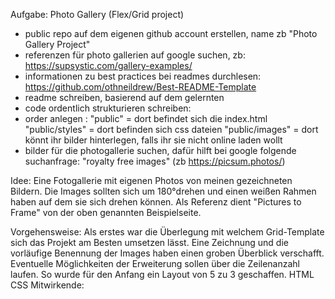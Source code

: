 Aufgabe:
Photo Gallery (Flex/Grid project)
- public repo auf dem eigenen github account erstellen, name zb "Photo Gallery Project"
- referenzen für photo gallerien auf google suchen, zb: https://supsystic.com/gallery-examples/
- informationen zu best practices bei readmes durchlesen: https://github.com/othneildrew/Best-README-Template
- readme schreiben, basierend auf dem gelernten
- code ordentlich strukturieren schreiben:
- order anlegen :
    "public" = dort befindet sich die index.html
    "public/styles" = dort befinden sich css dateien
    "public/images" = dort könnt ihr bilder hinterlegen, falls ihr sie nicht online laden wollt
- bilder für die photogallerie suchen, dafür hilft bei google folgende suchanfrage: "royalty free images" (zb https://picsum.photos/)

Idee:
Eine Fotogallerie mit eigenen Photos von meinen gezeichneten Bildern. Die Images sollten sich um 180°drehen und einen weißen Rahmen haben auf dem sie sich drehen können. Als Referenz dient "Pictures to Frame" von der oben genannten Beispielseite.

Vorgehensweise:
Als erstes war die Überlegung mit welchem Grid-Template sich das Projekt am Besten umsetzen lässt. Eine Zeichnung und die vorläufige Benennung der Images haben einen groben Überblick verschafft. Eventuelle Möglichkeiten der Erweiterung sollen über die Zeilenanzahl laufen.
So wurde für den Anfang ein Layout von 5 zu 3 geschaffen.
   HTML
    CSS
Mitwirkende:
